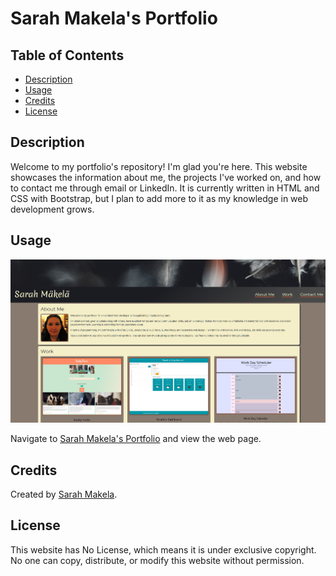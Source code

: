 # Sarah Makela's Portfolio

## Table of Contents

* [Description](#description)
* [Usage](#usage)
* [Credits](#credits)
* [License](#license)

## Description

Welcome to my portfolio's repository! I'm glad you're here. This website showcases the information about me, the projects I've worked on, and how to contact me through email or LinkedIn. It is currently written in HTML and CSS with Bootstrap, but I plan to add more to it as my knowledge in web development grows.

## Usage

![Sarah Makela's Portfolio](./assets/images/smakela-portfolio-screenshot-updated.png)

Navigate to [Sarah Makela's Portfolio](https://smakela13.github.io/smakela-portfolio/index.html) and view the web page.

## Credits

Created by [Sarah Makela](https://github.com/smakela13).

## License

This website has No License, which means it is under exclusive copyright. No one can copy, distribute, or modify this website without permission.

